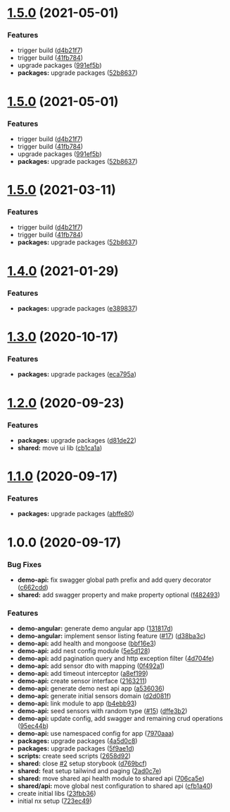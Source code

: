 # [1.5.0](https://github.com/LuukMoret/nx-reference/compare/v1.4.0...v1.5.0) (2021-05-01)


### Features

* trigger build ([d4b21f7](https://github.com/LuukMoret/nx-reference/commit/d4b21f77edee594cd3058227be20cf5a03074bab))
* trigger build ([41fb784](https://github.com/LuukMoret/nx-reference/commit/41fb784b835818ec5df090558a566537ebd17c4e))
* upgrade packages ([991ef5b](https://github.com/LuukMoret/nx-reference/commit/991ef5b603089f1cd9bafa3af558da8d49d5b092))
* **packages:** upgrade packages ([52b8637](https://github.com/LuukMoret/nx-reference/commit/52b8637f176b158dba2f94683eaa78aa0b53cb5a))

# [1.5.0](https://github.com/LuukMoret/nx-reference/compare/v1.4.0...v1.5.0) (2021-05-01)


### Features

* trigger build ([d4b21f7](https://github.com/LuukMoret/nx-reference/commit/d4b21f77edee594cd3058227be20cf5a03074bab))
* trigger build ([41fb784](https://github.com/LuukMoret/nx-reference/commit/41fb784b835818ec5df090558a566537ebd17c4e))
* upgrade packages ([991ef5b](https://github.com/LuukMoret/nx-reference/commit/991ef5b603089f1cd9bafa3af558da8d49d5b092))
* **packages:** upgrade packages ([52b8637](https://github.com/LuukMoret/nx-reference/commit/52b8637f176b158dba2f94683eaa78aa0b53cb5a))

# [1.5.0](https://github.com/LuukMoret/nx-reference/compare/v1.4.0...v1.5.0) (2021-03-11)


### Features

* trigger build ([d4b21f7](https://github.com/LuukMoret/nx-reference/commit/d4b21f77edee594cd3058227be20cf5a03074bab))
* trigger build ([41fb784](https://github.com/LuukMoret/nx-reference/commit/41fb784b835818ec5df090558a566537ebd17c4e))
* **packages:** upgrade packages ([52b8637](https://github.com/LuukMoret/nx-reference/commit/52b8637f176b158dba2f94683eaa78aa0b53cb5a))

# [1.4.0](https://github.com/LuukMoret/nx-reference/compare/v1.3.0...v1.4.0) (2021-01-29)


### Features

* **packages:** upgrade packages ([e389837](https://github.com/LuukMoret/nx-reference/commit/e389837c57a5ccf8e3d20c9068ba74c043952f67))

# [1.3.0](https://github.com/LuukMoret/nx-reference/compare/v1.2.0...v1.3.0) (2020-10-17)


### Features

* **packages:** upgrade packages ([eca795a](https://github.com/LuukMoret/nx-reference/commit/eca795a680bf2df0d09423150ad18142e18c135a))

# [1.2.0](https://github.com/LuukMoret/nx-reference/compare/v1.1.0...v1.2.0) (2020-09-23)


### Features

* **packages:** upgrade packages ([d81de22](https://github.com/LuukMoret/nx-reference/commit/d81de223537165d1fcf1bc184cca62cdc7b1356e))
* **shared:** move ui lib ([cb1ca1a](https://github.com/LuukMoret/nx-reference/commit/cb1ca1a0b61655ba4e9e4c74cdbe17e24ecb1174))

# [1.1.0](https://github.com/LuukMoret/nx-reference/compare/v1.0.0...v1.1.0) (2020-09-17)


### Features

* **packages:** upgrade packages ([abffe80](https://github.com/LuukMoret/nx-reference/commit/abffe801377ccef0aa0996d7be8e4e89367ed6aa))

# 1.0.0 (2020-09-17)


### Bug Fixes

* **demo-api:** fix swagger global path prefix and add query decorator ([c662cdd](https://github.com/LuukMoret/nx-reference/commit/c662cdd78a5b6b746db04b4bd3514d33fdafbf16))
* **shared:** add swagger property and make property optional ([f482493](https://github.com/LuukMoret/nx-reference/commit/f4824939acfde3ed677f91a3fec6d4d7253c9130))


### Features

* **demo-angular:** generate demo angular app ([131817d](https://github.com/LuukMoret/nx-reference/commit/131817d9be0e4a8a612dfe466d2edb348ffd1470))
* **demo-angular:** implement sensor listing feature ([#17](https://github.com/LuukMoret/nx-reference/issues/17)) ([d38ba3c](https://github.com/LuukMoret/nx-reference/commit/d38ba3c78e1956ee0195c58e4e2c66489a8b8f88))
* **demo-api:** add health and mongoose ([bbf16e3](https://github.com/LuukMoret/nx-reference/commit/bbf16e3ea440a2eff083cf715407502b125e280a))
* **demo-api:** add nest config module ([5e5d128](https://github.com/LuukMoret/nx-reference/commit/5e5d1284b76db47677cb1f3a27d2d99d04feac3d))
* **demo-api:** add pagination query and http exception filter ([4d704fe](https://github.com/LuukMoret/nx-reference/commit/4d704fe8fc3a4ccb130c90afb57c29cc4ecb57ed))
* **demo-api:** add sensor dto with mapping ([0f492a1](https://github.com/LuukMoret/nx-reference/commit/0f492a16d22b5323ce0cc90ee26ff5793f8d49c1))
* **demo-api:** add timeout interceptor ([a8ef199](https://github.com/LuukMoret/nx-reference/commit/a8ef199483b5390b2d392efe2b5b8343ed854959))
* **demo-api:** create sensor interface ([2163211](https://github.com/LuukMoret/nx-reference/commit/2163211184beff8adbb3d1b5e3574fba12f07006))
* **demo-api:** generate demo nest api app ([a536036](https://github.com/LuukMoret/nx-reference/commit/a53603645b7e142b8a95b1e80e04977e3802550e))
* **demo-api:** generate initial sensors domain ([d2d081f](https://github.com/LuukMoret/nx-reference/commit/d2d081f1d5d018f1da85f24d7ff0317a3465297b))
* **demo-api:** link module to app ([b4ebb93](https://github.com/LuukMoret/nx-reference/commit/b4ebb93ed16bb209cbb4bc7dc204de2b5c2090b7))
* **demo-api:** seed sensors with random type ([#15](https://github.com/LuukMoret/nx-reference/issues/15)) ([dffe3b2](https://github.com/LuukMoret/nx-reference/commit/dffe3b298104ade1f014ccae255323d8dfdfbd6b))
* **demo-api:** update config, add swagger and remaining crud operations ([95ec44b](https://github.com/LuukMoret/nx-reference/commit/95ec44bbc07446e53355225700829584cdff590c))
* **demo-api:** use namespaced config for app ([7970aaa](https://github.com/LuukMoret/nx-reference/commit/7970aaacdc41e7dbf1ed12f1208d9d639ad58647))
* **packages:** upgrade packages ([4a5d0c8](https://github.com/LuukMoret/nx-reference/commit/4a5d0c88155543087a6128182677c4376de18238))
* **packages:** upgrade packages ([5f9ae1d](https://github.com/LuukMoret/nx-reference/commit/5f9ae1d89d95cbede55e0468cfc762068fb67a9a))
* **scripts:** create seed scripts ([2658d92](https://github.com/LuukMoret/nx-reference/commit/2658d9281e5dacfbb24cd0b52fd6b54caf41ca6b))
* **shared:** close [#2](https://github.com/LuukMoret/nx-reference/issues/2) setup storybook ([d769bcf](https://github.com/LuukMoret/nx-reference/commit/d769bcf7adeb8c1cac8c411eaf073f0e3f870f2c))
* **shared:** feat setup tailwind and paging ([2ad0c7e](https://github.com/LuukMoret/nx-reference/commit/2ad0c7e4f040c44bfc5398673955af96e24aa14e))
* **shared:** move shared api health module to shared api ([706ca5e](https://github.com/LuukMoret/nx-reference/commit/706ca5eada3c6d90974efbc8a64e030cfdf9a089))
* **shared/api:** move global nest configuration to shared api ([cfb1a40](https://github.com/LuukMoret/nx-reference/commit/cfb1a40d41cf5d1f2af921d3e597abc1e23c7abc))
* create initial libs ([23fbb36](https://github.com/LuukMoret/nx-reference/commit/23fbb36e20572ce9e7fb6bb6823717e9e5987dbb))
* initial nx setup ([723ec49](https://github.com/LuukMoret/nx-reference/commit/723ec494847d8b551b78f96d54d8cb0ced50b594))
